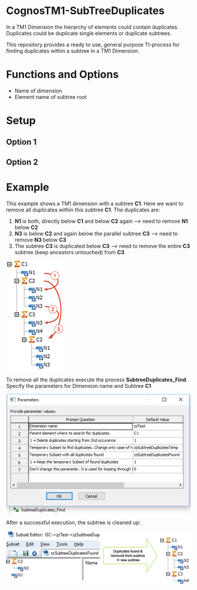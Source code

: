 # CognosTM1-SubTreeDuplicates
In a TM1 Dimension the hierarchy of elements could contain duplicates. Duplicates could be duplicate single elements or duplicate subtrees. 

This repository provides a ready to use, general purpose TI-process for finding duplicates within a subtree in a TM1 Dimension.


# Functions and Options
- Name of dimension
- Element name of subtree root

# Setup
## Option 1

## Option 2

# Example
This example shows a TM1 dimension with a subtree **C1**. Here we want to remove all duplicates within this subtree **C1**. The duplicates are:
1) **N1** is both, directly below **C1** and below **C2** again --> need to remove **N1** below **C2**
2) **N3** is below **C2** and again below the parallel subtree **C3** --> need to remove **N3** below **C3**
3) The subtree **C3** is duplicated below **C3** --> need to remove the entire **C3** subtree (keep ancestors untouched) from **C3**

![TM1TIProcess](https://github.com/pfauenauge/CognosTM1-SubTreeDuplicates/blob/master/TM1-Subtree-example-with-duplicates.png)

To remove all the duplicates execute the process **SubtreeDuplicates_Find**. Specify the parameters for Dimension name and Subtree **C1**

![TM1TIProcess](https://github.com/pfauenauge/CognosTM1-SubTreeDuplicates/blob/master/TM1-Process_SubtreeDuplicates_Find.PNG)

After a successful execution, the subtree is cleaned up:

![TM1TIProcess](https://github.com/pfauenauge/CognosTM1-SubTreeDuplicates/blob/master/TM1-Subtree-duplicates-found-and-removed.png)


